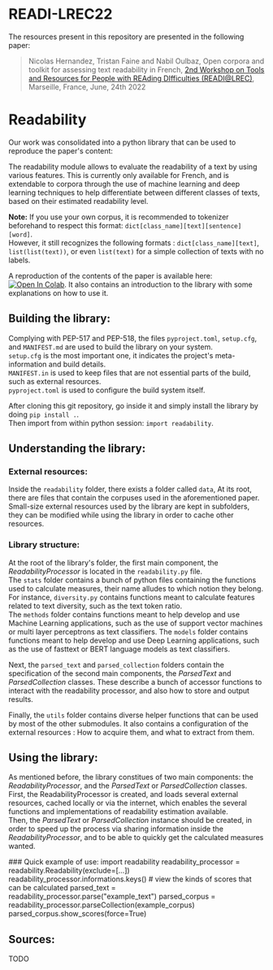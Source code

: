 # READI-LREC22
The resources present in this repository are presented in the following paper:

> Nicolas Hernandez, Tristan Faine and Nabil Oulbaz, Open corpora and toolkit for assessing text readability in French, [2nd Workshop on Tools and Resources for People with REAding DIfficulties (READI@LREC)](https://cental.uclouvain.be/readi2022/accepted.html), Marseille, France, June, 24th 2022

# Readability
Our work was consolidated into a python library that can be used to reproduce the paper's content:  

The readability module allows to evaluate the readability of a text by using various features. This is currently only available for French, and is extendable to corpora through the use of machine learning and deep learning techniques to help differentiate between different classes of texts, based on their estimated readability level.

**Note:** If you use your own corpus, it is recommended to tokenizer beforehand to respect this format: `dict[class_name][text][sentence][word]`.  
However, it still recognizes the following formats : `dict[class_name][text]`, `list(list(text))`, or even `list(text)` for a simple collection of texts with no labels.

A reproduction of the contents of the paper is available here: [![Open In Colab](https://colab.research.google.com/assets/colab-badge.svg)](https://colab.research.google.com/github/nicolashernandez/READI-LREC22/blob/main/readi_reproduction.ipynb). It also contains an introduction to the library with some explanations on how to use it.

## Building the library:
Complying with PEP-517 and PEP-518, the files `pyproject.toml`, `setup.cfg`, and `MANIFEST.md` are used to build the library on your system.  
`setup.cfg` is the most important one, it indicates the project's meta-information and build details.  
`MANIFEST.in` is used to keep files that are not essential parts of the build, such as external resources.  
`pyproject.toml` is used to configure the build system itself.

After cloning this git repository, go inside it and simply install the library by doing `pip install .`.  
Then import from within python session: `import readability`.

## Understanding the library:

### External resources:
Inside the `readability` folder, there exists a folder called `data`, At its root, there are files that contain the corpuses used in the aforementioned paper.  
Small-size external resources used by the library are kept in subfolders, they can be modified while using the library in order to cache other resources. 

### Library structure:
At the root of the library's folder, the first main component, the *ReadabilityProcessor* is located in the `readability.py` file.  
The `stats` folder contains a bunch of python files containing the functions used to calculate measures, their name alludes to which notion they belong. For instance, `diversity.py` contains functions meant to calculate features related to text diversity, such as the text token ratio.  
The `methods` folder contains functions meant to help develop and use Machine Learning applications, such as the use of support vector machines or multi layer perceptrons as text classifiers.
The `models` folder contains functions meant to help develop and use Deep Learning applications, such as the use of fasttext or BERT language models as text classifiers.

Next, the `parsed_text` and `parsed_collection` folders contain the specification of the second main components, the *ParsedText* and *ParsedCollection* classes. These describe a bunch of accessor functions to interact with the readability processor, and also how to store and output results.

Finally, the `utils` folder contains diverse helper functions that can be used by most of the other submodules. It also contains a configuration of the external resources : How to acquire them, and what to extract from them.

## Using the library:
As mentioned before, the library constitues of two main components: the *ReadabilityProcessor*, and the *ParsedText* or *ParsedCollection* classes.
First, the ReadabilityProcessor is created, and loads several external resources, cached locally or via the internet, which enables the several functions and implementations of readability estimation available.  
Then, the *ParsedText* or *ParsedCollection* instance should be created, in order to speed up the process via sharing information inside the *ReadabilityProcessor*, and to be able to quickly get the calculated measures wanted.

### Quick example of use:
    import readability
    readability_processor = readability.Readability(exclude=[...])
    readability_processor.informations.keys() # view the kinds of scores that can be calculated
    parsed_text = readability_processor.parse("example_text")
    parsed_corpus = readability_processor.parseCollection(example_corpus)
    parsed_corpus.show_scores(force=True)

## Sources:
TODO